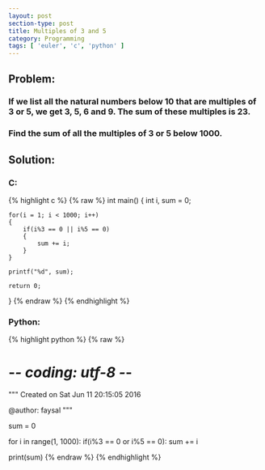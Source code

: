 ```yaml
---
layout: post
section-type: post
title: Multiples of 3 and 5
category: Programming
tags: [ 'euler', 'c', 'python' ]
---
```


## Problem:

### If we list all the natural numbers below 10 that are multiples of 3 or 5, we get 3, 5, 6 and 9. The sum of these multiples is 23.

### Find the sum of all the multiples of 3 or 5 below 1000.


## Solution: 

### C: 

{% highlight c %}
{% raw %}
int main()
{
    int i, sum = 0;

    for(i = 1; i < 1000; i++)
    {
        if(i%3 == 0 || i%5 == 0)
        {
            sum += i;
        }
    }

    printf("%d", sum);

    return 0;
}
{% endraw %}
{% endhighlight %} 

 ### Python:

{% highlight python %}
{% raw %}
# -*- coding: utf-8 -*-
"""
Created on Sat Jun 11 20:15:05 2016

@author: faysal
"""

sum = 0

for i in range(1, 1000):
    if(i%3 == 0 or i%5 == 0):
        sum += i

print(sum)
{% endraw %}
{% endhighlight %}